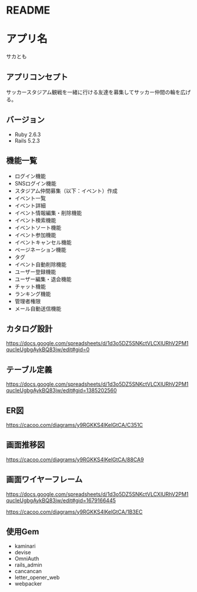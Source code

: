 # README

# アプリ名
サカとも

## アプリコンセプト
サッカースタジアム観戦を一緒に行ける友達を募集してサッカー仲間の輪を広げる。

## バージョン
- Ruby 2.6.3
- Rails 5.2.3

## 機能一覧
- ログイン機能
- SNSログイン機能
- スタジアム仲間募集（以下：イベント）作成
- イベント一覧
- イベント詳細
- イベント情報編集・削除機能
- イベント検索機能
- イベントソート機能
- イベント参加機能
- イベントキャンセル機能
- ページネーション機能
- タグ
- イベント自動削除機能
- ユーザー登録機能
- ユーザー編集・退会機能
- チャット機能
- ランキング機能
- 管理者権限
- メール自動送信機能

## カタログ設計
https://docs.google.com/spreadsheets/d/1d3o5DZ5SNKctVLCXlURhV2PM1qucIeUgbgAykBQ83jw/edit#gid=0

## テーブル定義
https://docs.google.com/spreadsheets/d/1d3o5DZ5SNKctVLCXlURhV2PM1qucIeUgbgAykBQ83jw/edit#gid=1385202560

## ER図
https://cacoo.com/diagrams/y9RGKKS4lKelGtCA/C351C

## 画面推移図
https://cacoo.com/diagrams/y9RGKKS4lKelGtCA/88CA9

## 画面ワイヤーフレーム
https://docs.google.com/spreadsheets/d/1d3o5DZ5SNKctVLCXlURhV2PM1qucIeUgbgAykBQ83jw/edit#gid=1679166445

https://cacoo.com/diagrams/y9RGKKS4lKelGtCA/1B3EC

## 使用Gem
- kaminari
- devise
- OmniAuth
- rails_admin
- cancancan
- letter_opener_web
- webpacker
